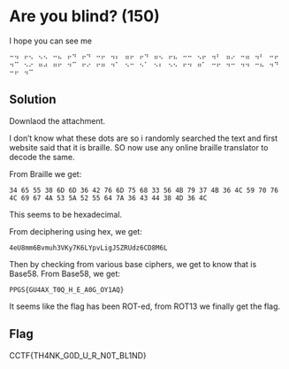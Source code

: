 # Are you blind? (150)

I hope you can see me

``
⠒⠲⠀⠖⠢⠀⠢⠢⠀⠒⠦⠀⠖⠙⠀⠖⠙⠀⠒⠖⠀⠲⠆⠀⠶⠖⠀⠖⠙⠀⠶⠢⠀⠖⠦⠀⠒⠒⠀⠢⠖⠀⠲⠃⠀⠶⠔⠀⠒⠶⠀⠲⠃⠀⠒⠖⠀⠲⠉⠀⠢⠔⠀⠶⠴⠀⠶⠖⠀⠲⠉⠀⠖⠔⠀⠖⠶⠀⠲⠁⠀⠢⠒⠀⠢⠁⠀⠢⠆⠀⠢⠢⠀⠖⠲⠀⠶⠁⠀⠒⠖⠀⠲⠒⠀⠲⠲⠀⠒⠦⠀⠲⠙⠀⠒⠖⠀⠲⠉
``

## Solution

Downlaod the attachment.

I don’t know what these dots are so i randomly searched the text and first website said that it is braille. SO now use any online braille translator to decode the same.

From Braille we get:

``
34 65 55 38 6D 6D 36 42 76 6D 75 68 33 56 4B 79 37 4B 36 4C 59 70 76 4C 69 67 4A 53 5A 52 55 64 7A 36 43 44 38 4D 36 4C
``

This seems to be hexadecimal.

From deciphering using hex,  we get:

``
4eU8mm6Bvmuh3VKy7K6LYpvLigJSZRUdz6CD8M6L
``

Then by checking from various base ciphers, we get to know that is Base58.
From Base58, we get:

``
PPGS{GU4AX_T0Q_H_E_A0G_OY1AQ}
``

It seems like the flag has been ROT-ed, from ROT13 we finally get the flag.

## Flag
CCTF{TH4NK_G0D_U_R_N0T_BL1ND}
